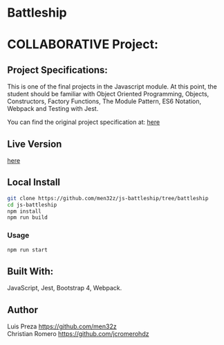 # Battleship
# COLLABORATIVE Project:
## Project Specifications:

This is one of the final projects in the Javascript module. At this point, the student should be familiar with Object Oriented Programming, Objects, Constructors, Factory Functions, The Module Pattern, ES6 Notation, Webpack and Testing with Jest.

You can find the original project specification at: [here]( https://www.theodinproject.com/courses/javascript/lessons/battleship)

## Live Version

[here](https://rawcdn.githack.com/men32z/js-battleship/ef03768ed885732346cd335e04ec3294159c4de8/dist/index.html)

## Local Install

```sh
git clone https://github.com/men32z/js-battleship/tree/battleship
cd js-battleship
npm install
npm run build
```

### Usage

```sh
npm run start
```

## Built With:

JavaScript, Jest, Bootstrap 4, Webpack.

## Author
Luis Preza https://github.com/men32z
<br>
Christian Romero https://github.com/jcromerohdz
